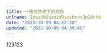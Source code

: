 ```yaml
---
title: 一级文件夹下的文档
urlname: IyyzdN2azoiWOsxihracJp18ntb
date: "2023-10-09 04:22:50"
updated: "2023-10-09 04:39:46"
---
```


123123
